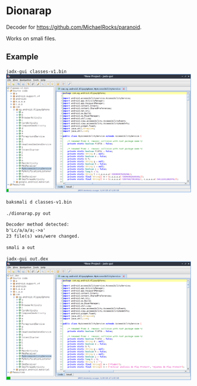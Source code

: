 Dionarap
========

Decoder for https://github.com/MichaelRocks/paranoid.

Works on smali files.

Example
-------

`jadx-gui classes-v1.bin`
![Before decoding: no text can be seen](images/before.png)

`baksmali d classes-v1.bin`

`./dionarap.py out`

    Decoder method detected:
    b'Lc/a/a/a;->a'
    23 file(s) was/were changed.

`smali a out`

`jadx-gui out.dex`
![After decoding: text is readable](images/after.png)
